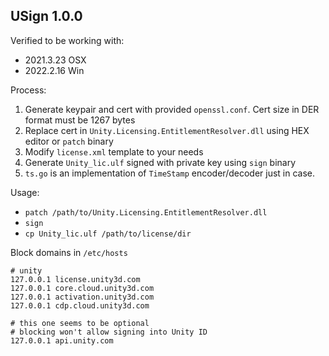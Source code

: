 USign 1.0.0
-

Verified to be working with:
    
* 2021.3.23 OSX
* 2022.2.16 Win

Process:

1. Generate keypair and cert with provided `openssl.conf`. Cert size in DER format must be 1267 bytes
2. Replace cert in `Unity.Licensing.EntitlementResolver.dll` using HEX editor or `patch` binary
3. Modify `license.xml` template to your needs
4. Generate `Unity_lic.ulf` signed with private key using `sign` binary
5. `ts.go` is an implementation of `TimeStamp` encoder/decoder just in case.

Usage:

* `patch /path/to/Unity.Licensing.EntitlementResolver.dll`
* `sign`
* `cp Unity_lic.ulf /path/to/license/dir`

Block domains in `/etc/hosts`

```
# unity
127.0.0.1 license.unity3d.com
127.0.0.1 core.cloud.unity3d.com
127.0.0.1 activation.unity3d.com
127.0.0.1 cdp.cloud.unity3d.com

# this one seems to be optional
# blocking won't allow signing into Unity ID
127.0.0.1 api.unity.com
```